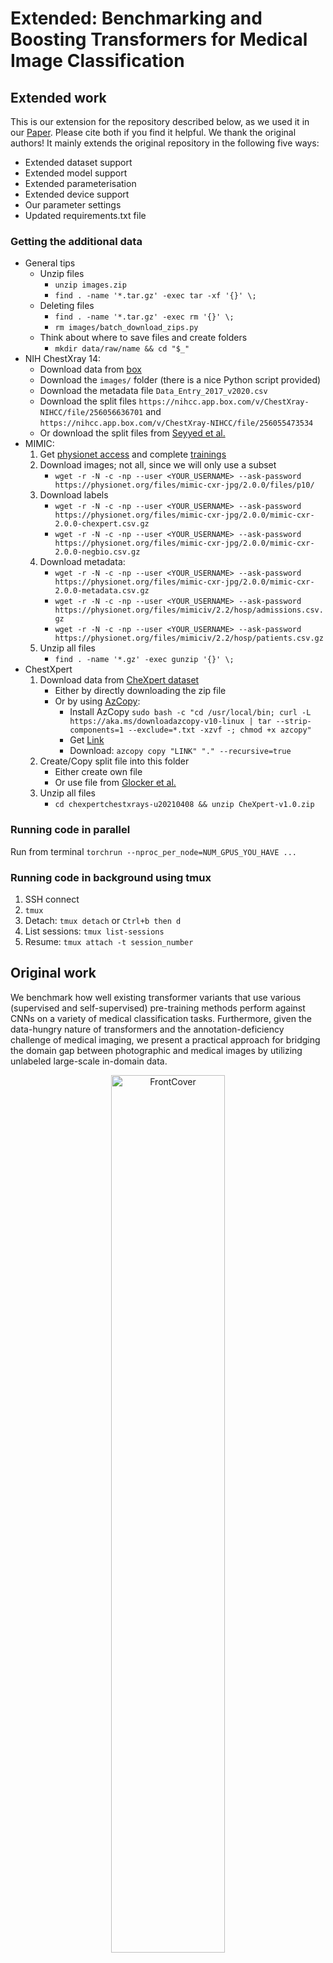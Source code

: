 # Extended: Benchmarking and Boosting Transformers for Medical Image Classification

## Extended work
This is our extension for the repository described below, as we used it in our [Paper]().
Please cite both if you find it helpful. We thank the original authors!
It mainly extends the original repository in the following five ways:
- Extended dataset support
- Extended model support
- Extended parameterisation
- Extended device support
- Our parameter settings
- Updated requirements.txt file

### Getting the additional data
- General tips
  - Unzip files
    - `unzip images.zip`
    - `find . -name '*.tar.gz' -exec tar -xf '{}' \;`
  - Deleting files
    - `find . -name '*.tar.gz' -exec rm '{}' \;`
    - `rm images/batch_download_zips.py`
  - Think about where to save files and create folders
    - `mkdir data/raw/name && cd "$_"`
- NIH ChestXray 14:
  - Download data from [box](https://nihcc.app.box.com/v/ChestXray-NIHCC)
  - Download the `images/` folder (there is a nice Python script provided)
  - Download the metadata file `Data_Entry_2017_v2020.csv`
  - Download the split files `https://nihcc.app.box.com/v/ChestXray-NIHCC/file/256056636701` and `https://nihcc.app.box.com/v/ChestXray-NIHCC/file/256055473534`
  - Or download the split files from [Seyyed et al.](https://github.com/LalehSeyyed/Underdiagnosis_NatMed/tree/main/NIH/Splits)
- MIMIC:
  1. Get [physionet access](https://physionet.org/register/) and complete [trainings](https://physionet.org/content/mimic-cxr-jpg/view-required-trainings/2.0.0/#1)
  2. Download images; not all, since we will only use a subset
      - `wget -r -N -c -np --user <YOUR_USERNAME> --ask-password https://physionet.org/files/mimic-cxr-jpg/2.0.0/files/p10/`
  3. Download labels
      - `wget -r -N -c -np --user <YOUR_USERNAME> --ask-password https://physionet.org/files/mimic-cxr-jpg/2.0.0/mimic-cxr-2.0.0-chexpert.csv.gz`
      - `wget -r -N -c -np --user <YOUR_USERNAME> --ask-password https://physionet.org/files/mimic-cxr-jpg/2.0.0/mimic-cxr-2.0.0-negbio.csv.gz`
  4. Download metadata:
      - `wget -r -N -c -np --user <YOUR_USERNAME> --ask-password https://physionet.org/files/mimic-cxr-jpg/2.0.0/mimic-cxr-2.0.0-metadata.csv.gz`
      - `wget -r -N -c -np --user <YOUR_USERNAME> --ask-password https://physionet.org/files/mimiciv/2.2/hosp/admissions.csv.gz`
      - `wget -r -N -c -np --user <YOUR_USERNAME> --ask-password https://physionet.org/files/mimiciv/2.2/hosp/patients.csv.gz`
  5. Unzip all files
      - `find . -name '*.gz' -exec gunzip '{}' \;`
- ChestXpert
    1. Download data from [CheXpert dataset](https://stanfordmlgroup.github.io/competitions/chexpert/)
        - Either by directly downloading the zip file 
        - Or by using [AzCopy](https://learn.microsoft.com/en-us/azure/storage/common/storage-use-azcopy-v10):
            - Install AzCopy `sudo bash -c "cd /usr/local/bin; curl -L https://aka.ms/downloadazcopy-v10-linux | tar --strip-components=1 --exclude=*.txt -xzvf -; chmod +x azcopy"`
            - Get [Link](https://stanfordaimi.azurewebsites.net/datasets/8cbd9ed4-2eb9-4565-affc-111cf4f7ebe2)
            - Download: `azcopy copy "LINK" "." --recursive=true`
    2. Create/Copy split file into this folder
        - Either create own file
        - Or use file from [Glocker et al.](https://github.com/biomedia-mira/chexploration/tree/main/datafiles/chexpert)
    3. Unzip all files
        - `cd chexpertchestxrays-u20210408 && unzip CheXpert-v1.0.zip`

### Running code in parallel
Run from terminal `torchrun --nproc_per_node=NUM_GPUS_YOU_HAVE ...`

### Running code in background using tmux
1. SSH connect
2. `tmux`
3. Detach: `tmux detach` or `Ctrl+b then d`
4. List sessions: `tmux list-sessions`
4. Resume: `tmux attach -t session_number`


## Original work

We benchmark how well existing transformer variants that use various (supervised and self-supervised) pre-training methods perform against CNNs on a variety of medical classification tasks. Furthermore, given the data-hungry nature of transformers and the annotation-deficiency challenge of medical imaging, we present a practical approach for bridging the domain gap between photographic and medical images by utilizing unlabeled large-scale in-domain data. 



<p align="center"><img width=60% alt="FrontCover" src="https://github.com/Mda233/BenchmarkTransformers/blob/main/media/FrontCover.png"></p>

## Publication
<b>Benchmarking and Boosting Transformers for Medical Image Classification </b> <br/>
[DongAo Ma](https://github.com/Mda233)<sup>1</sup>,[Mohammad Reza Hosseinzadeh Taher](https://github.com/MR-HosseinzadehTaher)<sup>1</sup>, [Jiaxuan Pang](https://github.com/MRJasonP)<sup>1</sup>, [Nahid Ul Islam](https://github.com/Nahid1992)<sup>1</sup>, [Fatemeh Haghighi](https://github.com/fhaghighi)<sup>1</sup>, [Michael B. Gotway](https://www.mayoclinic.org/biographies/gotway-michael-b-m-d/bio-20055566)<sup>2</sup>, [Jianming Liang](https://chs.asu.edu/jianming-liang)<sup>1</sup><br/>
<sup>1 </sup>Arizona State University, <sup>2 </sup>Mayo Clinic <br/>

International Conference on Medical Image Computing and Computer Assisted Intervention ([MICCAI 2022](https://conferences.miccai.org/2022/en/)); Domain Adaptation and Representation Transfer (DART) 

[Paper](https://link.springer.com/chapter/10.1007/978-3-031-16852-9_2) ([PDF](https://github.com/Mda233/BenchmarkTransformers/blob/main/media/Benchmarking%20and%20Boosting%20Transformers%20for%20Medical%20Image%20Classification%20.pdf), [Supplementary material](https://static-content.springer.com/esm/chp%3A10.1007%2F978-3-031-16852-9_2/MediaObjects/538914_1_En_2_MOESM1_ESM.pdf))  | [Code](https://github.com/jlianglab/BenchmarkTransformers) | [Poster](https://github.com/Mda233/BenchmarkTransformers/blob/main/media/Poster_Benchmarking&Boosting_Final(updated).pdf) | [Slides](https://github.com/Mda233/BenchmarkTransformers/blob/main/media/BenchmarkTransformers_DART22.pdf) | Presentation ([YouTube](https://youtu.be/VMyU8UWLPFg))

## Major results from our work

1. **Pre-training is more vital for transformer-based models than for CNNs in medical imaging.**

<p align="center"><img width=90% alt="Result1" src="https://github.com/Mda233/BenchmarkTransformers/blob/main/media/Result1.png"></p>

In medical imaging, good initialization is more vital for transformer-based models than for CNNs.  When training from scratch, transformers perform significantly worse than CNNs on all target tasks. However, with supervised or self-supervised pre-training on ImageNet, transformers can offer the same results as CNNs, highlighting the importance of pre-training when using transformers for medical imaging tasks. We conduct statistical analysis between the best of six pre-trained transformer models and the best of three pre-trained CNN models.

</br>

2. **Self-supervised learning based on masked image modeling is a preferable option to supervised baselines for medical imaging.**

<p align="center"><img width=90% alt="Result2" src="https://github.com/Mda233/BenchmarkTransformers/blob/main/media/Result2.png"></p>

Self-supervised SimMIM model with the Swin-B backbone outperforms fully- supervised baselines. The best methods are bolded while the second best are underlined. For every target task, we conduct statistical analysis between the best (bolded) vs. others. Green-highlighted boxes indicate no statistically significant difference at the p = 0.05 level.

</br>

3. **Self-supervised domain-adaptive pre-training on a larger-scale domain-specific dataset better bridges the domain gap between photographic and medical imaging.**

<p align="center"><img width=90% alt="Result3" src="https://github.com/Mda233/BenchmarkTransformers/blob/main/media/Result3.png"></p>

The domain-adapted pre-trained model which utilized a large number of in-domain data (X-rays(926K)) in an SSL manner achieves the best performance across all five target tasks. The best methods are bolded while the second best are underlined. For each target task, we conducted the independent two sample t-test between the best (bolded) vs. others. The absence of a statistically significant difference at the p = 0.05 level is indicated by green-highlighted boxes. 

*X-rays(926K): To check what datasets are used for the domain-adaptive pre-training, please see the [Supplementary material](https://static-content.springer.com/esm/chp%3A10.1007%2F978-3-031-16852-9_2/MediaObjects/538914_1_En_2_MOESM1_ESM.pdf).

</br>

### Requirements
+ Python
+ Install PyTorch ([pytorch.org](http://pytorch.org))


## Pre-trained models

You can download the pretrained models used/developed in our paper as follows:

<table><tbody>
<!-- START TABLE -->
<!-- TABLE HEADER -->
<th valign="bottom">Category</th>
<th valign="bottom">Backbone</th>
<th valign="bottom">Training Dataset</th>
<th valign="bottom">Training Objective</th>
<th valign="bottom">model</th>

<tr>
<td rowspan = "2">Domain-adapted models</td>
<td>Swin-Base</td>
<td>ImageNet &#8594; X-rays(926K)</td>
<td>SimMIM &#8594; SimMIM</td>   
<td><a href="https://zenodo.org/record/7101953/files/simmim_swinb_ImageNet_Xray926k.pth?download=1">download</a></td>

</tr>
<tr> 
 <td>Swin-Base</td>
<td>ImageNet &#8594; ChestX-ray14</td>
<td>SimMIM &#8594; SimMIM</td>   
<td><a href="https://zenodo.org/record/7101953/files/simmim_swinb_ImageNet_ChestXray14.pth?download=1">download</a></td>
 </tr>

<tr >
<td rowspan = "2">In-domain models</td>
<td>Swin-Base</td>
<td>X-rays(926K)</td>
<td>SimMIM</td>   
<td><a href="https://zenodo.org/record/7101953/files/simmim_swinb_Scratch_Xray926k.pth?download=1">download</a></td>
<tr >
<td>Swin-Base</td>
<td>ChestX-ray14</td>
<td>SimMIM</td>   
<td><a href="https://zenodo.org/record/7101953/files/simmim_swinb_Scratch_ChestXray14.pth?download=1">download</a></td>
</tr>

 
</tbody></table>

## Fine-tuing of pre-trained models on target task
1. Download the desired pre-trained model.
2. Download the desired dataset; you can simply add any other dataset that you wish.
3. Run the following command by the desired parameters. For example, to finetune our pre-trained ImageNet &#8594; X-rays(926K) model on ChestX-ray14, run:
```bash
python main_classification.py --data_set ChestXray14  \
--model swin_base \
--init simmim \
--pretrained_weights [PATH_TO_MODEL]/simmim_swinb_ImageNet_Xray926k.pth \
--data_dir [PATH_TO_DATASET] \
--train_list dataset/Xray14_train_official.txt \
--val_list dataset/Xray14_val_official.txt \
--test_list dataset/Xray14_test_official.txt \
--lr 0.01 --opt sgd --epochs 200 --warmup-epochs 0 --batch_size 64
```

Or, to evaluate the official released ImageNet models from timm on ChestX-ray14, run:
```bash
python main_classification.py --data_set ChestXray14  \
--model vit_base \
--init imagenet_21k \
--data_dir [PATH_TO_DATASET] \
--train_list dataset/Xray14_train_official.txt \
--val_list dataset/Xray14_val_official.txt \
--test_list dataset/Xray14_test_official.txt \
--lr 0.1 --opt sgd --epochs 200 --warmup-epochs 20 --batch_size 64
```

## Citation
If you use this code or use our pre-trained weights for your research, please cite our paper:
```
@inproceedings{Ma2022Benchmarking,
    title="Benchmarking and Boosting Transformers for Medical Image Classification",
    author="Ma, DongAo and Hosseinzadeh Taher, Mohammad Reza and Pang, Jiaxuan and Islam, Nahid UI and Haghighi, Fatemeh and Gotway, Michael B and Liang, Jianming",
    booktitle="Domain Adaptation and Representation Transfer",
    year="2022",
    publisher="Springer Nature Switzerland",
    address="Cham",
    pages="12--22",
    isbn="978-3-031-16852-9"
}
```

## Acknowledgement
This research has been supported in part by ASU and Mayo Clinic through a Seed Grant and an Innovation Grant, and in part by the NIH under Award Number R01HL128785. The content is solely the responsi- bility of the authors and does not necessarily represent the official views of the NIH. This work has utilized the GPUs provided in part by the ASU Research Computing and in part by the Extreme Science and Engineering Discovery En- vironment (XSEDE) funded by the National Science Foundation (NSF) under grant numbers: ACI-1548562, ACI-1928147, and ACI-2005632. The content of this paper is covered by patents pending.




## License

Released under the [ASU GitHub Project License](./LICENSE).
